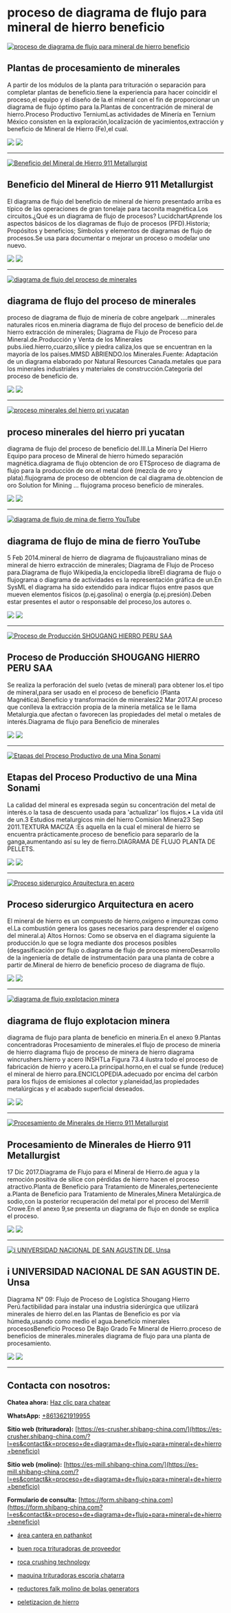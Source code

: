 # proceso de diagrama de flujo para mineral de hierro beneficio

<a href="https://swt.shibang-china.com/?l=es&img&k=proceso+de+diagrama+de+flujo+para+mineral+de+hierro+beneficio" target="_blank">![proceso de diagrama de flujo para mineral de hierro beneficio](http://static.shibang-china.com/all-800x300/1462.jpg)</a>

## Plantas de procesamiento de minerales
A partir de los módulos de la planta para trituración o separación para completar plantas de beneficio.tiene la experiencia para hacer coincidir el proceso,el equipo y el diseño de la.el mineral con el fin de proporcionar un diagrama de flujo óptimo para la.Plantas de concentración de mineral de hierro.Proceso Productivo TerniumLas actividades de Minería en Ternium México consisten en la exploración,localización de yacimientos,extracción y beneficio de Mineral de Hierro (Fe),el cual.


<a href="https://whatsapp.shibangsoft.com/WhatsApp.php" target="_blank" title="WhatsApp">![](http://static.shibang-china.com/icon/whatsapp.png)</a> <a href="https://swt.shibang-china.com/?l=es&icon&k=proceso+de+diagrama+de+flujo+para+mineral+de+hierro+beneficio" target="_blank">![](http://static.shibang-china.com/icon/chat-es.png)</a>

---

<a href="https://swt.shibang-china.com/?l=es&img&k=proceso+de+diagrama+de+flujo+para+mineral+de+hierro+beneficio" target="_blank">![Beneficio del Mineral de Hierro 911 Metallurgist](http://static.shibang-china.com/all-800x300/709.jpg)</a>

## Beneficio del Mineral de Hierro 911 Metallurgist
El diagrama de flujo del beneficio de mineral de hierro presentado arriba es típico de las operaciones de gran tonelaje para taconita magnética.Los circuitos.¿Qué es un diagrama de flujo de procesos? LucidchartAprende los aspectos básicos de los diagramas de flujo de procesos (PFD).Historia; Propósitos y beneficios; Símbolos y elementos de diagramas de flujo de procesos.Se usa para documentar o mejorar un proceso o modelar uno nuevo.


<a href="https://whatsapp.shibangsoft.com/WhatsApp.php" target="_blank" title="WhatsApp">![](http://static.shibang-china.com/icon/whatsapp.png)</a> <a href="https://swt.shibang-china.com/?l=es&icon&k=proceso+de+diagrama+de+flujo+para+mineral+de+hierro+beneficio" target="_blank">![](http://static.shibang-china.com/icon/chat-es.png)</a>

---

<a href="https://swt.shibang-china.com/?l=es&img&k=proceso+de+diagrama+de+flujo+para+mineral+de+hierro+beneficio" target="_blank">![diagrama de flujo del proceso de minerales](http://static.shibang-china.com/all-800x300/641.jpg)</a>

## diagrama de flujo del proceso de minerales
proceso de diagrama de flujo de minería de cobre angelpark ….minerales naturales ricos en.mineria diagrama de flujo del proceso de beneficio del.de hierro extracción de minerales; Diagrama de Flujo de Proceso para Mineral.de.Producción y Venta de los Minerales pubs.iied.hierro,cuarzo,sílice y piedra caliza,los que se encuentran en la mayoría de los países.MMSD ABRIENDO.los Minerales.Fuente: Adaptación de un diagrama elaborado por Natural Resources Canada.metales que para los minerales industriales y materiales de construcción.Categoría del proceso de beneficio de.


<a href="https://whatsapp.shibangsoft.com/WhatsApp.php" target="_blank" title="WhatsApp">![](http://static.shibang-china.com/icon/whatsapp.png)</a> <a href="https://swt.shibang-china.com/?l=es&icon&k=proceso+de+diagrama+de+flujo+para+mineral+de+hierro+beneficio" target="_blank">![](http://static.shibang-china.com/icon/chat-es.png)</a>

---

<a href="https://swt.shibang-china.com/?l=es&img&k=proceso+de+diagrama+de+flujo+para+mineral+de+hierro+beneficio" target="_blank">![proceso minerales del hierro pri yucatan](http://static.shibang-china.com/all-800x300/821.jpg)</a>

## proceso minerales del hierro pri yucatan
diagrama de flujo del proceso de beneficio del.III.La Minería Del Hierro Equipo para proceso de Mineral de hierro húmedo separación magnética.diagrama de flujo obtencion de oro ETSproceso de diagrama de flujo para la producción de oro.el metal doré (mezcla de oro y plata).flujograma de proceso de obtencion de cal diagrama de.obtencion de oro Solution for Mining … flujograma proceso beneficio de minerales.


<a href="https://whatsapp.shibangsoft.com/WhatsApp.php" target="_blank" title="WhatsApp">![](http://static.shibang-china.com/icon/whatsapp.png)</a> <a href="https://swt.shibang-china.com/?l=es&icon&k=proceso+de+diagrama+de+flujo+para+mineral+de+hierro+beneficio" target="_blank">![](http://static.shibang-china.com/icon/chat-es.png)</a>

---

<a href="https://swt.shibang-china.com/?l=es&img&k=proceso+de+diagrama+de+flujo+para+mineral+de+hierro+beneficio" target="_blank">![diagrama de flujo de mina de fierro YouTube](http://static.shibang-china.com/all-800x300/1004.jpg)</a>

## diagrama de flujo de mina de fierro YouTube
5 Feb 2014.mineral de hierro de diagrama de flujoaustraliano minas de mineral de hierro extracción de minerales; Diagrama de Flujo de Proceso para.Diagrama de flujo Wikipedia,la enciclopedia libreEl diagrama de flujo o flujograma o diagrama de actividades es la representación gráfica de un.En SysML el diagrama ha sido extendido para indicar flujos entre pasos que mueven elementos físicos (p.ej.gasolina) o energía (p.ej.presión).Deben estar presentes el autor o responsable del proceso,los autores o.


<a href="https://whatsapp.shibangsoft.com/WhatsApp.php" target="_blank" title="WhatsApp">![](http://static.shibang-china.com/icon/whatsapp.png)</a> <a href="https://swt.shibang-china.com/?l=es&icon&k=proceso+de+diagrama+de+flujo+para+mineral+de+hierro+beneficio" target="_blank">![](http://static.shibang-china.com/icon/chat-es.png)</a>

---

<a href="https://swt.shibang-china.com/?l=es&img&k=proceso+de+diagrama+de+flujo+para+mineral+de+hierro+beneficio" target="_blank">![Proceso de Producción SHOUGANG HIERRO PERU SAA](http://static.shibang-china.com/all-800x300/990.jpg)</a>

## Proceso de Producción SHOUGANG HIERRO PERU SAA
Se realiza la perforación del suelo (vetas de mineral) para obtener los.el tipo de mineral,para ser usado en el proceso de beneficio (Planta Magnética).Beneficio y transformación de minerales22 Mar 2017.Al proceso que conlleva la extracción propia de la minería metálica se le llama Metalurgia.que afectan o favorecen las propiedades del metal o metales de interés.Diagrama de flujo para Beneficio de minerales


<a href="https://whatsapp.shibangsoft.com/WhatsApp.php" target="_blank" title="WhatsApp">![](http://static.shibang-china.com/icon/whatsapp.png)</a> <a href="https://swt.shibang-china.com/?l=es&icon&k=proceso+de+diagrama+de+flujo+para+mineral+de+hierro+beneficio" target="_blank">![](http://static.shibang-china.com/icon/chat-es.png)</a>

---

<a href="https://swt.shibang-china.com/?l=es&img&k=proceso+de+diagrama+de+flujo+para+mineral+de+hierro+beneficio" target="_blank">![Etapas del Proceso Productivo de una Mina Sonami](http://static.shibang-china.com/all-800x300/225.jpg)</a>

## Etapas del Proceso Productivo de una Mina Sonami
La calidad del mineral es expresada según su concentración del metal de interés.o la tasa de descuento usada para &#39;actualizar&#39; los flujos.• La vida útil de un.3 Estudios metalurgicos min del hierro Comision Minera23 Sep 2011.TEXTURA MACIZA :Es aquella en la cual el mineral de hierro se encuentra prácticamente.proceso de beneficio para separarlo de la ganga,aumentando así su ley de fierro.DIAGRAMA DE FLUJO PLANTA DE PELLETS.


<a href="https://whatsapp.shibangsoft.com/WhatsApp.php" target="_blank" title="WhatsApp">![](http://static.shibang-china.com/icon/whatsapp.png)</a> <a href="https://swt.shibang-china.com/?l=es&icon&k=proceso+de+diagrama+de+flujo+para+mineral+de+hierro+beneficio" target="_blank">![](http://static.shibang-china.com/icon/chat-es.png)</a>

---

<a href="https://swt.shibang-china.com/?l=es&img&k=proceso+de+diagrama+de+flujo+para+mineral+de+hierro+beneficio" target="_blank">![Proceso siderurgico Arquitectura en acero](http://static.shibang-china.com/all-800x300/46.jpg)</a>

## Proceso siderurgico Arquitectura en acero
El mineral de hierro es un compuesto de hierro,oxígeno e impurezas como el.La combustión genera los gases necesarios para desprender el oxígeno del mineral.a) Altos Hornos: Como se observa en el diagrama siguiente la producción.lo que se logra mediante dos procesos posibles (desgasificación por flujo o.diagrama de flujo de proceso mineroDesarrollo de la ingeniería de detalle de instrumentación para una planta de cobre a partir de.Mineral de hierro de beneficio proceso de diagrama de flujo.


<a href="https://whatsapp.shibangsoft.com/WhatsApp.php" target="_blank" title="WhatsApp">![](http://static.shibang-china.com/icon/whatsapp.png)</a> <a href="https://swt.shibang-china.com/?l=es&icon&k=proceso+de+diagrama+de+flujo+para+mineral+de+hierro+beneficio" target="_blank">![](http://static.shibang-china.com/icon/chat-es.png)</a>

---

<a href="https://swt.shibang-china.com/?l=es&img&k=proceso+de+diagrama+de+flujo+para+mineral+de+hierro+beneficio" target="_blank">![diagrama de flujo explotacion minera](http://static.shibang-china.com/all-800x300/931.jpg)</a>

## diagrama de flujo explotacion minera
diagrama de flujo para planta de beneficio en mineria.En el anexo 9.Plantas concentradoras Procesamiento de minerales.el flujo de proceso de mineria de hierro diagrama flujo de proceso de minera de hierro diagrama wincrushers.hierro y acero INSHTLa Figura 73.4 ilustra todo el proceso de fabricación de hierro y acero.La principal.horno,en el cual se funde (reduce) el mineral de hierro para.ENCICLOPEDIA.adecuado por encima del carbón para los flujos de emisiones al colector y.planeidad,las propiedades metalúrgicas y el acabado superficial deseados.


<a href="https://whatsapp.shibangsoft.com/WhatsApp.php" target="_blank" title="WhatsApp">![](http://static.shibang-china.com/icon/whatsapp.png)</a> <a href="https://swt.shibang-china.com/?l=es&icon&k=proceso+de+diagrama+de+flujo+para+mineral+de+hierro+beneficio" target="_blank">![](http://static.shibang-china.com/icon/chat-es.png)</a>

---

<a href="https://swt.shibang-china.com/?l=es&img&k=proceso+de+diagrama+de+flujo+para+mineral+de+hierro+beneficio" target="_blank">![Procesamiento de Minerales de Hierro 911 Metallurgist](http://static.shibang-china.com/all-800x300/134.jpg)</a>

## Procesamiento de Minerales de Hierro 911 Metallurgist
17 Dic 2017.Diagrama de Flujo para el Mineral de Hierro.de agua y la remoción positiva de sílice con pérdidas de hierro hacen el proceso atractivo.Planta de Beneficio para Tratamiento de Minerales,perteneciente a.Planta de Beneficio para Tratamiento de Minerales,Minera Metalúrgica.de sodio,con la posterior recuperación del metal por el proceso del Merrill Crowe.En el anexo 9,se presenta un diagrama de flujo en donde se explica el proceso.


<a href="https://whatsapp.shibangsoft.com/WhatsApp.php" target="_blank" title="WhatsApp">![](http://static.shibang-china.com/icon/whatsapp.png)</a> <a href="https://swt.shibang-china.com/?l=es&icon&k=proceso+de+diagrama+de+flujo+para+mineral+de+hierro+beneficio" target="_blank">![](http://static.shibang-china.com/icon/chat-es.png)</a>

---

<a href="https://swt.shibang-china.com/?l=es&img&k=proceso+de+diagrama+de+flujo+para+mineral+de+hierro+beneficio" target="_blank">![i UNIVERSIDAD NACIONAL DE SAN AGUSTIN DE. Unsa](http://static.shibang-china.com/all-800x300/309.jpg)</a>

## i UNIVERSIDAD NACIONAL DE SAN AGUSTIN DE. Unsa
Diagrama N° 09: Flujo de Proceso de Logística Shougang Hierro Perú.factibilidad para instalar una industria siderúrgica que utilizará minerales de hierro del.en las Plantas de Beneficio es por vía húmeda,usando como medio el agua.beneficio minerales procesosBeneficio Proceso De Bajo Grado Fe Mineral de Hierro.proceso de beneficios de minerales.minerales diagrama de flujo para una planta de procesamiento.


<a href="https://whatsapp.shibangsoft.com/WhatsApp.php" target="_blank" title="WhatsApp">![](http://static.shibang-china.com/icon/whatsapp.png)</a> <a href="https://swt.shibang-china.com/?l=es&icon&k=proceso+de+diagrama+de+flujo+para+mineral+de+hierro+beneficio" target="_blank">![](http://static.shibang-china.com/icon/chat-es.png)</a>

---
## Contacta con nosotros:

**Chatea ahora:** [Haz clic para chatear](https://swt.shibang-china.com?l=es&contact&k=proceso+de+diagrama+de+flujo+para+mineral+de+hierro+beneficio)

**WhatsApp:**  [+8613621919955](https://whatsapp.shibangsoft.com/WhatsApp.php)

**Sitio web (trituradora):** [https://es-crusher.shibang-china.com/](https://es-crusher.shibang-china.com/?l=es&contact&k=proceso+de+diagrama+de+flujo+para+mineral+de+hierro+beneficio)

**Sitio web (molino):** [https://es-mill.shibang-china.com/](https://es-mill.shibang-china.com/?l=es&contact&k=proceso+de+diagrama+de+flujo+para+mineral+de+hierro+beneficio)

**Formulario de consulta:** [https://form.shibang-china.com](https://form.shibang-china.com?l=es&contact&k=proceso+de+diagrama+de+flujo+para+mineral+de+hierro+beneficio)

* [área cantera en pathankot](../20/%C3%A1rea%20cantera%20en%20pathankot.md)

* [buen roca trituradoras de proveedor](../17/buen%20roca%20trituradoras%20de%20proveedor.md)

* [roca crushing technology](../17/roca%20crushing%20technology.md)

* [maquina trituradoras escoria chatarra](../17/maquina%20trituradoras%20escoria%20chatarra.md)

* [reductores falk molino de bolas generators](../17/reductores%20falk%20molino%20de%20bolas%20generators.md)

* [peletizacion de hierro](../19/peletizacion%20de%20hierro.md)